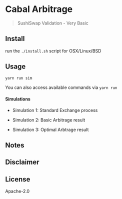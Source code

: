 # Cabal Arbitrage 

> SushiSwap Validation - Very Basic

## Install 

run the `./install.sh` script for OSX/Linux/BSD

## Usage

```bash
yarn run sim
```

You can also access available commands via `yarn run` 


#### Simulations

- Simulation 1: Standard Exchange process

- Simulation 2: Basic Arbitrage result

- Simulation 3: Optimal Arbtrage result

## Notes

## Disclaimer

## License

Apache-2.0
